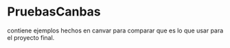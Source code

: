# PruebasCanbas

contiene ejemplos hechos en canvar para comparar que es lo que usar para el proyecto final.
